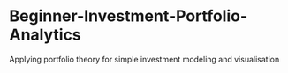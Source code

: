 # Beginner-Investment-Portfolio-Analytics
Applying portfolio theory for simple investment modeling and visualisation
